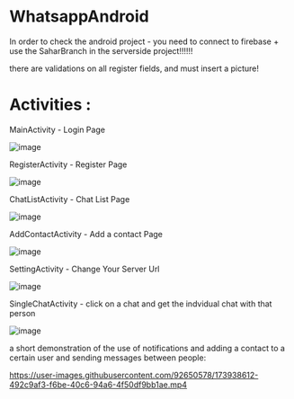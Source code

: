 # WhatsappAndroid
In order to check the android project - you need to connect to firebase + use the SaharBranch in the serverside project!!!!!!

there are validations on all register fields, and must insert a picture!
# Activities : 
MainActivity - Login Page

![image](https://user-images.githubusercontent.com/92650578/173927437-9ed43073-141c-4fa4-add1-4bd21c3fb0f3.png)

RegisterActivity - Register Page

![image](https://user-images.githubusercontent.com/92650578/173927813-1ad292fb-ba06-4a03-9720-03c18a1d2680.png)


ChatListActivity - Chat List Page

![image](https://user-images.githubusercontent.com/92650578/173938925-c59674e0-c2be-4f19-8df9-a0bad497ea52.png)

AddContactActivity - Add a contact Page


![image](https://user-images.githubusercontent.com/92650578/173932388-4eca9e80-9d70-4869-912e-f431057d80a9.png)


SettingActivity - Change Your Server Url


![image](https://user-images.githubusercontent.com/92650578/173932472-a50f88cc-d5cb-440b-8f90-800831e1acd1.png)


SingleChatActivity - click on a chat and get the indvidual chat with that person

![image](https://user-images.githubusercontent.com/92650578/173939002-bf64fadb-83ef-42d8-8316-c5e67464f7b8.png)



a short demonstration of the use of notifications and adding a contact to a certain user and sending messages between people:

https://user-images.githubusercontent.com/92650578/173938612-492c9af3-f6be-40c6-94a6-4f50df9bb1ae.mp4

